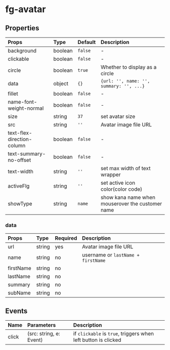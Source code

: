 # fg-avatar

## Properties

| Props                      | Type    | Default | Description                                      |
| :------------------------- | :------ | :------ | :----------------------------------------------- |
| background                 | boolean | `false` | -                                                |
| clickable                  | boolean | `false` | -                                                |
| circle                     | boolean | `true`  | Whether to display as a circle                   |
| data                       | object  | `{}`    | `{url: '', name: '', summary: '', ...}`          |
| fillet                     | boolean | `false` | -                                                |
| name-font-weight-normal    | boolean | `false` | -                                                |
| size                       | string  | `37`    | set avatar size                                  |
| src                        | string  | `''`    | Avatar image file URL                            |
| text-flex-direction-column | boolean | `false` | -                                                |
| text-summary-no-offset     | boolean | `false` | -                                                |
| text-width                 | string  | `''`    | set max width of text wrapper                    |
| activeFlg                  | string  | `''`    | set active icon color(color code)                |
| showType                   | string  | `name`  | show kana name when mouserover the customer name |

### data

| Props     | Type   | Required | Description                        |
| :-------- | :----- | :------- | :--------------------------------- |
| url       | string | yes      | Avatar image file URL              |
| name      | string | no       | username or `lastName + firstName` |
| firstName | string | no       |                                    |
| lastName  | string | no       |                                    |
| summary   | string | no       |                                    |
| subName   | string | no       |                                    |

## Events

| Name  | Parameters              | Description                                                    |
| :---- | :---------------------- | :------------------------------------------------------------- |
| click | (src: string, e: Event) | if `clickable` is `true`, triggers when left button is clicked |
